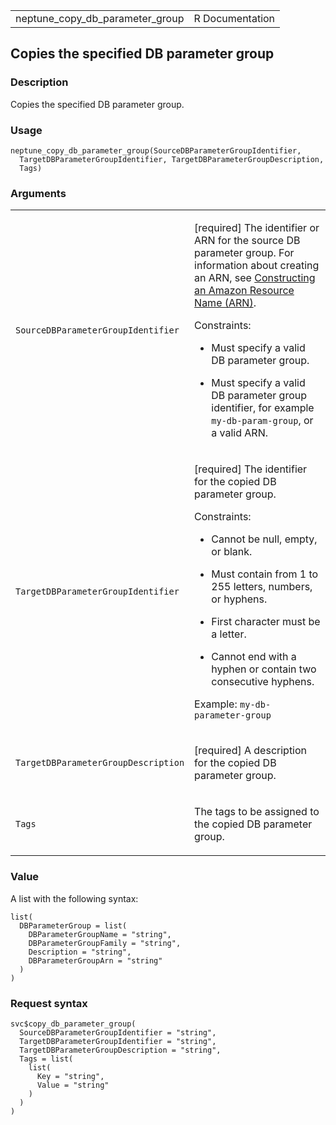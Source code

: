 <table style="width: 100%;">
<tbody>
<tr class="odd">
<td>neptune_copy_db_parameter_group</td>
<td style="text-align: right;">R Documentation</td>
</tr>
</tbody>
</table>

## Copies the specified DB parameter group

### Description

Copies the specified DB parameter group.

### Usage

    neptune_copy_db_parameter_group(SourceDBParameterGroupIdentifier,
      TargetDBParameterGroupIdentifier, TargetDBParameterGroupDescription,
      Tags)

### Arguments

<table>
<colgroup>
<col style="width: 35%" />
<col style="width: 65%" />
</colgroup>
<tbody>
<tr class="odd">
<td><code
id="neptune_copy_db_parameter_group_:_SourceDBParameterGroupIdentifier">SourceDBParameterGroupIdentifier</code></td>
<td><p>[required] The identifier or ARN for the source DB parameter
group. For information about creating an ARN, see <a
href="https://docs.aws.amazon.com/neptune/latest/userguide/#tagging.ARN.Constructing">Constructing
an Amazon Resource Name (ARN)</a>.</p>
<p>Constraints:</p>
<ul>
<li><p>Must specify a valid DB parameter group.</p></li>
<li><p>Must specify a valid DB parameter group identifier, for example
<code>my-db-param-group</code>, or a valid ARN.</p></li>
</ul></td>
</tr>
<tr class="even">
<td><code
id="neptune_copy_db_parameter_group_:_TargetDBParameterGroupIdentifier">TargetDBParameterGroupIdentifier</code></td>
<td><p>[required] The identifier for the copied DB parameter group.</p>
<p>Constraints:</p>
<ul>
<li><p>Cannot be null, empty, or blank.</p></li>
<li><p>Must contain from 1 to 255 letters, numbers, or hyphens.</p></li>
<li><p>First character must be a letter.</p></li>
<li><p>Cannot end with a hyphen or contain two consecutive
hyphens.</p></li>
</ul>
<p>Example: <code>my-db-parameter-group</code></p></td>
</tr>
<tr class="odd">
<td><code
id="neptune_copy_db_parameter_group_:_TargetDBParameterGroupDescription">TargetDBParameterGroupDescription</code></td>
<td><p>[required] A description for the copied DB parameter
group.</p></td>
</tr>
<tr class="even">
<td><code id="neptune_copy_db_parameter_group_:_Tags">Tags</code></td>
<td><p>The tags to be assigned to the copied DB parameter
group.</p></td>
</tr>
</tbody>
</table>

### Value

A list with the following syntax:

    list(
      DBParameterGroup = list(
        DBParameterGroupName = "string",
        DBParameterGroupFamily = "string",
        Description = "string",
        DBParameterGroupArn = "string"
      )
    )

### Request syntax

    svc$copy_db_parameter_group(
      SourceDBParameterGroupIdentifier = "string",
      TargetDBParameterGroupIdentifier = "string",
      TargetDBParameterGroupDescription = "string",
      Tags = list(
        list(
          Key = "string",
          Value = "string"
        )
      )
    )

